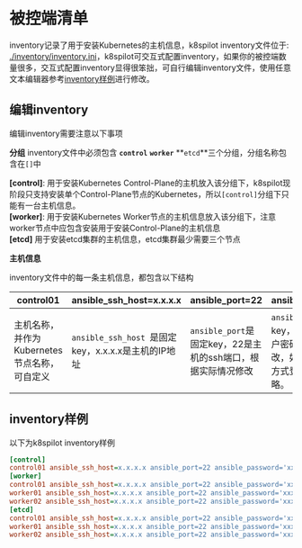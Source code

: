 # 被控端清单
inventory记录了用于安装Kubernetes的主机信息，k8spilot inventory文件位于: [./inventory/inventory.ini](../../inventory/inventory.ini)，k8spilot可交互式配置inventory，如果你的被控端数量很多，交互式配置inventory显得很笨拙，可自行编辑inventory文件，使用任意文本编辑器参考[inventory样例](#inventory样例)进行修改。

## 编辑inventory

编辑inventory需要注意以下事项

**分组**
inventory文件中必须包含 **`control`** **`worker`** **`etcd`**三个分组，分组名称包含在`[]`中

**[control]**: 用于安装Kubernetes Control-Plane的主机放入该分组下，k8spilot现阶段只支持安装单个Control-Plane节点的Kubernetes，所以`[control]`分组下只能有一台主机信息。  
**[worker]**: 用于安装Kubernetes Worker节点的主机信息放入该分组下，注意worker节点中应包含安装用于安装Control-Plane的主机信息  
**[etcd]** 用于安装etcd集群的主机信息，etcd集群最少需要三个节点

**主机信息**

inventory文件中的每一条主机信息，都包含以下结构

| control01 | ansible_ssh_host=x.x.x.x | ansible_port=22 | ansible_password='xxxx' |
| - | - | - | - |
| 主机名称，并作为Kubernetes节点名称，可自定义 | `ansible_ssh_host `是固定key，x.x.x.x是主机的IP地址 | `ansible_port`是固定key，22是主机的ssh端口，根据实际情况修改 | `ansible_password`是固定key，xxxx是主机的root用户密码，根据实际情况修改，如果主控端通过公私钥方式登录主机，密码可省略。 |

## inventory样例

以下为k8spilot inventory样例

```ini
[control]
control01 ansible_ssh_host=x.x.x.x ansible_port=22 ansible_password='xxxx'
[worker]
control01 ansible_ssh_host=x.x.x.x ansible_port=22 ansible_password='xxxx'
worker01 ansible_ssh_host=x.x.x.x ansible_port=22 ansible_password='xxxx'
worker02 ansible_ssh_host=x.x.x.x ansible_port=22 ansible_password='xxxx'
[etcd]
control01 ansible_ssh_host=x.x.x.x ansible_port=22 ansible_password='xxxx'
worker01 ansible_ssh_host=x.x.x.x ansible_port=22 ansible_password='xxxx'
worker02 ansible_ssh_host=x.x.x.x ansible_port=22 ansible_password='xxxx'
```
